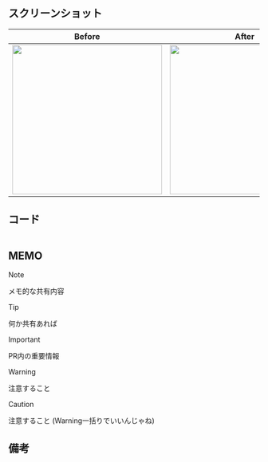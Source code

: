 ## スクリーンショット
| Before | After |
| -------- | --------|
| <img src="" width="300" />  | <img src="" width="300" />

## コード
```swift

```

## MEMO
> [!NOTE] 
> メモ的な共有内容

> [!TIP]
> 何か共有あれば

> [!IMPORTANT]
> PR内の重要情報

> [!WARNING] 
> 注意すること

> [!CAUTION]
> 注意すること (Warning一括りでいいんじゃね)

## 備考
